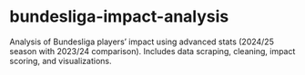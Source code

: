 # bundesliga-impact-analysis
Analysis of Bundesliga players’ impact using advanced stats (2024/25 season with 2023/24 comparison). Includes data scraping, cleaning, impact scoring, and visualizations.
